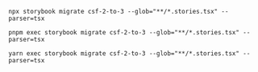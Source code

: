 ```shell renderer="common" language="js" packageManager="npm"
npx storybook migrate csf-2-to-3 --glob="**/*.stories.tsx" --parser=tsx
```

```shell renderer="common" language="js" packageManager="pnpm"
pnpm exec storybook migrate csf-2-to-3 --glob="**/*.stories.tsx" --parser=tsx
```

```shell renderer="common" language="js" packageManager="yarn"
yarn exec storybook migrate csf-2-to-3 --glob="**/*.stories.tsx" --parser=tsx
```
